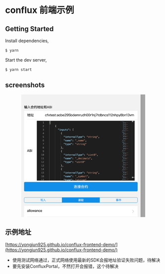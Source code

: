 # conflux 前端示例

## Getting Started

Install dependencies,

```bash
$ yarn
```

Start the dev server,

```bash
$ yarn start
```

## screenshots

<p align="center">
  <img src="./screenshots/1.png" width="400px">
</p>

## 示例地址
[https://yongjun925.github.io/conflux-frontend-demo/](https://yongjun925.github.io/conflux-frontend-demo/)

* 使用测试网络通过，正式网络使用最新的SDK会报地址验证失败问题，待解决
* 要先安装ConfluxPortal，不然打开会报错，这个待解决
